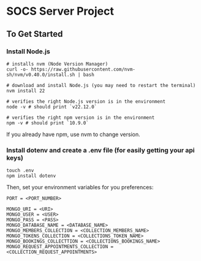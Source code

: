 # SOCS Server Project

## To Get Started
### Install Node.js
```
# installs nvm (Node Version Manager)
curl -o- https://raw.githubusercontent.com/nvm-sh/nvm/v0.40.0/install.sh | bash

# download and install Node.js (you may need to restart the terminal)
nvm install 22

# verifies the right Node.js version is in the environment
node -v # should print `v22.12.0`

# verifies the right npm version is in the environment
npm -v # should print `10.9.0`
```
If you already have npm, use nvm to change version.

### Install dotenv and create a .env file (for easily getting your api keys)
```
touch .env
npm install dotenv
```
Then, set your environment variables for you preferences:
```
PORT = <PORT_NUMBER>

MONGO_URI = <URI>
MONGO_USER = <USER>
MONGO_PASS = <PASS>
MONGO_DATABASE_NAME = <DATABASE_NAME>  
MONGO_MEMBERS_COLLECTION = <COLLECTION_MEMBERS_NAME>
MONGO_TOKENS_COLLECTION = <COLLECTIONS_TOKEN_NAME>
MONGO_BOOKINGS_COLLECTTION = <COLLECTIONS_BOOKINGS_NAME> 
MONGO_REQUEST_APPOINTMENTS_COLLECTION = <COLLECTION_REQUEST_APPOINTMENTS>
```

